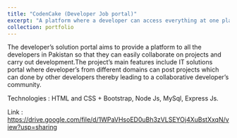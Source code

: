 ```yaml
---
title: "CodenCake (Developer Job portal)"
excerpt: "A platform where a developer can access everything at one place. <br/><img src='13.png'>"
collection: portfolio
---
```


The developer’s solution portal aims to provide a platform to all the developers in Pakistan so that they can easily collaborate on projects and carry out development.The project’s main features include IT solutions portal where developer’s from different domains can post projects which can done by other developers thereby leading to a collaborative developer’s community.

Technologies : HTML and CSS + Bootstrap, Node Js, MySql, Express Js.

Link : https://drive.google.com/file/d/1WPaVHsoED0uBh3zVLSEYOj4XuBstXxqN/view?usp=sharing
